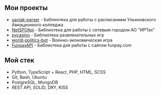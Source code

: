 ## Мои проекты
- [uaviak-parser](https://t.me/werdeengod) - Библиотека для работы с расписанием Ульяновского Авиационного колледжа
- [NetSPOApi](https://github.com/werdeengod/NetSPOApi) - Библиотека для работы с сетевым городом АО "ИРТех"
- [pycasino](https://t.me/werdeengod) - Библиотека развлекательных игр
- [world-politics-bot](https://t.me/werdeengod) - Военно-экономическая игра
- [FunpayAPI](https://github.com/werdeengod/funpay-api) - Библиотека для работы с сайтом funpay.com

## Мой стек
- Python, TypeScript + React, PHP, HTML, SCSS
- Git, Bash, Ubuntu
- PostgreSQL, MongoDB
- REST API, SOLID, DRY, KISS
